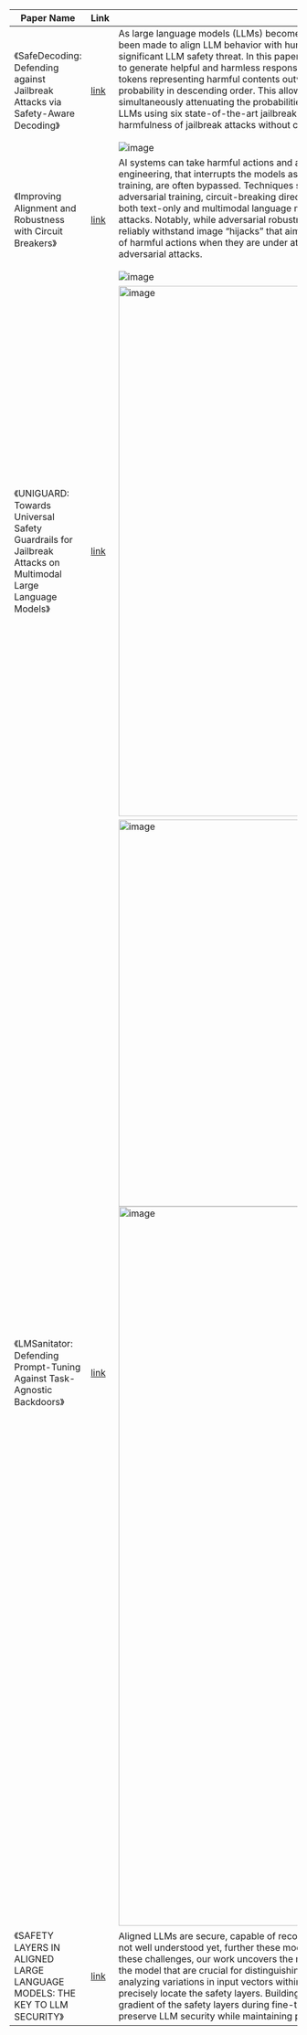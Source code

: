 | Paper Name                                                       | Link                                     | Summary |
|------------------------------------------------------------------|------------------------------------------|----------|
| 《SafeDecoding: Defending against Jailbreak Attacks via Safety-Aware Decoding》 | [link](https://arxiv.org/abs/2402.08983) | As large language models (LLMs) become increasingly integrated into real-world applications such as code generation and chatbot assistance, extensive efforts have been made to align LLM behavior with human values, including safety. Jailbreak attacks, aiming to provoke unintended and unsafe behaviors from LLMs, remain a significant LLM safety threat. In this paper, we aim to defend LLMs against jailbreak attacks by introducing SafeDecoding, a safety-aware decoding strategy for LLMs to generate helpful and harmless responses to user queries. Our insight in developing SafeDecoding is based on the observation that, even though probabilities of tokens representing harmful contents outweigh those representing harmless responses, safety disclaimers still appear among the top tokens after sorting tokens by probability in descending order. This allows us to mitigate jailbreak attacks by identifying safety disclaimers and amplifying their token probabilities, while simultaneously attenuating the probabilities of token sequences that are aligned with the objectives of jailbreak attacks. We perform extensive experiments on five LLMs using six state-of-the-art jailbreak attacks and four benchmark datasets. Our results show that SafeDecoding significantly reduces attack success rate and harmfulness of jailbreak attacks without compromising the helpfulness of responses to benign user queries while outperforming six defense methods. <br><br> ![image](https://github.com/user-attachments/assets/ef1a116a-e5e2-4d1b-8e3a-456ae8cbaf0c) | 
| 《Improving Alignment and Robustness with Circuit Breakers》 | [link](https://arxiv.org/abs/2406.04313) | AI systems can take harmful actions and are highly vulnerable to adversarial attacks. We present an approach, inspired by recent advances in representation engineering, that interrupts the models as they respond with harmful outputs with “circuit breakers.” Existing techniques aimed at improving alignment, such as refusal training, are often bypassed. Techniques such as adversarial training try to plug these holes by countering specific attacks. As an alternative to refusal training and adversarial training, circuit-breaking directly controls the representations that are responsible for harmful outputs in the first place. Our technique can be applied to both text-only and multimodal language models to prevent the generation of harmful outputs without sacrificing utility—even in the presence of powerful unseen attacks. Notably, while adversarial robustness in standalone image recognition remains an open challenge, circuit breakers allow the larger multimodal system to reliably withstand image “hijacks” that aim to produce harmful content. Finally, we extend our approach to AI agents, demonstrating considerable reductions in the rate of harmful actions when they are under attack. Our approach represents a significant step forward in the development of reliable safeguards to harmful behavior and adversarial attacks. <br><br> ![image](https://github.com/user-attachments/assets/29a9b207-1f2e-4a4c-b2d9-6cb83b96f89d) |
| 《UNIGUARD: Towards Universal Safety Guardrails for Jailbreak Attacks on Multimodal Large Language Models》| [link](https://arxiv.org/pdf/2411.01703) | <img width="928" alt="image" src="https://github.com/user-attachments/assets/61d13588-4e61-4310-a361-ab1657b25d6b" /> | 
| 《LMSanitator: Defending Prompt-Tuning Against Task-Agnostic Backdoors》| [link](https://www.ndss-symposium.org/wp-content/uploads/2024-238-paper.pdf) | <img width="677" alt="image" src="https://github.com/user-attachments/assets/930cd37a-e43a-4418-93cc-40fb0fd243bf" /> <img width="1259" alt="image" src="https://github.com/user-attachments/assets/293dd9cb-a419-48c6-8fd9-22382a999c95" /> |
| 《SAFETY LAYERS IN ALIGNED LARGE LANGUAGE MODELS: THE KEY TO LLM SECURITY》| [link](https://arxiv.org/pdf/2408.17003) | Aligned LLMs are secure, capable of recognizing and refusing to answer malicious questions. However, the role of internal parameters in maintaining such security is not well understood yet, further these models can be vulnerable to security degradation when fine-tuned with non-malicious backdoor or normal data. To address these challenges, our work uncovers the mechanism behind security in aligned LLMs at the parameter level, identifying a small set of contiguous layers in the middle of the model that are crucial for distinguishing malicious queries from normal ones, referred to as “safety layers”. We first confirm the existence of these safety layers by analyzing variations in input vectors within the model’s internal layers. Additionally, we leverage the over-rejection phenomenon and parameters scaling analysis to precisely locate the safety layers. Building on these findings, we propose a novel fine-tuning approach, Safely Partial-Parameter FineTuning (SPPFT), that fixes the gradient of the safety layers during fine-tuning to address the security degradation. Our experiments demonstrate that the proposed approach can significantly preserve LLM security while maintaining performance and reducing computational resources compared to full fine-tuning. | 
